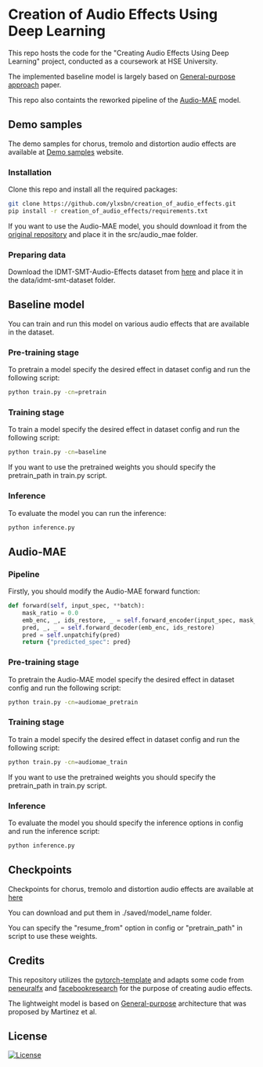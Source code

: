 # Creation of Audio Effects Using Deep Learning

This repo hosts the code for the "Creating Audio Effects Using Deep Learning" project, conducted as a coursework at HSE University.

The implemented baseline model is largely based on [General-purpose approach](https://arxiv.org/pdf/1905.06148) paper.

This repo also containts the reworked pipeline of the [Audio-MAE](https://github.com/facebookresearch/AudioMAE) model.

## Demo samples

The demo samples for chorus, tremolo and distortion audio effects are available at [Demo samples](https://ylxsbn.github.io/demos.html) website.

### Installation

Clone this repo and install all the required packages:
```bash
git clone https://github.com/ylxsbn/creation_of_audio_effects.git
pip install -r creation_of_audio_effects/requirements.txt
```

If you want to use the Audio-MAE model, you should download it from the [original repository](https://github.com/facebookresearch/AudioMAE) and place it in the src/audio_mae folder.

### Preparing data

Download the IDMT-SMT-Audio-Effects dataset from [here](https://zenodo.org/records/7544032) and place it in the data/idmt-smt-dataset folder.

## Baseline model

You can train and run this model on various audio effects that are available in the dataset.

### Pre-training stage

To pretrain a model specify the desired effect in dataset config and run the following script:

```bash
python train.py -cn=pretrain
```

### Training stage

To train a model specify the desired effect in dataset config and run the following script:

```bash
python train.py -cn=baseline
```

If you want to use the pretrained weights you should specify the pretrain_path in train.py script.

### Inference
To evaluate the model you can run the inference:
```bash
python inference.py
```

## Audio-MAE

### Pipeline

Firstly, you should modify the Audio-MAE forward function:

```python
def forward(self, input_spec, **batch):
    mask_ratio = 0.0
    emb_enc, _, ids_restore, _ = self.forward_encoder(input_spec, mask_ratio, mask_2d=self.mask_2d)
    pred, _, _ = self.forward_decoder(emb_enc, ids_restore)
    pred = self.unpatchify(pred)
    return {"predicted_spec": pred}
```

### Pre-training stage

To pretrain the Audio-MAE model specify the desired effect in dataset config and run the following script:

```bash
python train.py -cn=audiomae_pretrain
```

### Training stage

To train a model specify the desired effect in dataset config and run the following script:

```bash
python train.py -cn=audiomae_train
```

If you want to use the pretrained weights you should specify the pretrain_path in train.py script.

### Inference
To evaluate the model you should specify the inference options in config and run the inference script:
```bash
python inference.py
```

## Checkpoints

Checkpoints for chorus, tremolo and distortion audio effects are available at [here](https://drive.google.com/drive/folders/11vcegwz2z4I4xHN677P1_ZX0ST45x0Em?usp=drive_link)

You can download and put them in ./saved/model_name folder.

You can specify the "resume_from" option in config or "pretrain_path" in script to use these weights.

## Credits


This repository utilizes the [pytorch-template](https://github.com/Blinorot/pytorch_project_template/) and adapts some code from 
[peneuralfx](https://github.com/ytsrt66589/pyneuralfx) and [facebookresearch](https://github.com/facebookresearch/) for the purpose of creating audio effects.

The lightweight model is based on [General-purpose](https://arxiv.org/pdf/1905.06148) architecture that was proposed by Martinez et al.


## License

[![License](https://img.shields.io/badge/license-MIT-blue.svg)](/LICENSE)